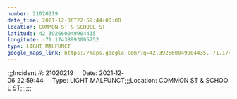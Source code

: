 ```yaml
---
number: 21020219
date_time: 2021-12-06T22:59:44+00:00
location: COMMON ST & SCHOOL ST
latitude: 42.392660049904435
longitude: -71.17438993005752
type: LIGHT MALFUNCT
google_maps_link: https://maps.google.com/?q=42.392660049904435,-71.17438993005752
---
```


;;;Incident #: 21020219     Date: 2021‐12‐06 22:59:44     Type: LIGHT MALFUNCT;;;Location: COMMON ST & SCHOOL ST;;;;;;
